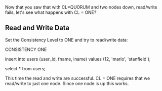 Now that you saw that with CL=QUORUM and two nodes down, read/write fails, let's see what happens with CL = ONE? 

## Read and Write Data 


Set the Consistency Level to ONE and try to read/write data:

CONSISTENCY ONE 

insert into users (user_id, fname, lname) values (12, 'marlo', 'stanfield');   

select * from users; 

This time the read and write are successful. CL = ONE requires that we read/write to just one node. Since one node is up this works. 


